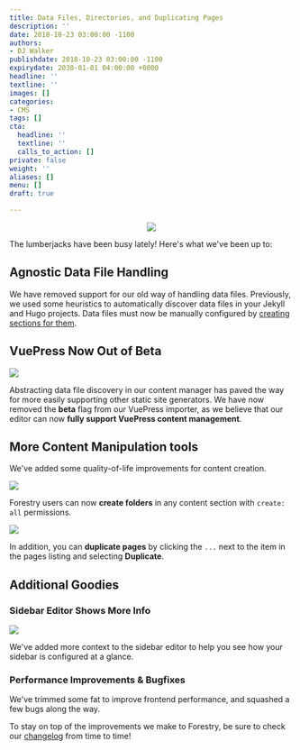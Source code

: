 ```yaml
---
title: Data Files, Directories, and Duplicating Pages
description: ''
date: 2018-10-23 03:00:00 -1100
authors:
- DJ Walker
publishdate: 2018-10-23 03:00:00 -1100
expirydate: 2030-01-01 04:00:00 +0000
headline: ''
textline: ''
images: []
categories:
- CMS
tags: []
cta:
  headline: ''
  textline: ''
  calls_to_action: []
private: false
weight: ''
aliases: []
menu: []
draft: true

---
```

<div style="text-align: center;">
<img src="/uploads/2018/10/homer_lumberjack.gif" />
</div>

The lumberjacks have been busy lately! Here's what we've been up to:

## Agnostic Data File Handling

We have removed support for our old way of handling data files. Previously, we used some heuristics to automatically discover data files in your Jekyll and Hugo projects. Data files must now be manually configured by [creating sections for them](https://forestry.io/docs/settings/content-sections/#configuring-data-file-sections).

## VuePress Now Out of Beta

![](/uploads/2018/10/vuepress-removebeta.gif)

Abstracting data file discovery in our content manager has paved the way for more easily supporting other static site generators. We have now removed the **beta** flag from our VuePress importer, as we believe that our editor can now **fully support VuePress content management**.

## More Content Manipulation tools

We've added some quality-of-life improvements for content creation.

![](/uploads/2018/10/create-directory-ui.png)

Forestry users can now **create folders** in any content section with `create: all` permissions.

![](/uploads/2018/10/duplicate-document-ui.png)

In addition, you can **duplicate pages** by clicking the `...` next to the item in the pages listing and selecting **Duplicate**.

## Additional Goodies

### Sidebar Editor Shows More Info

![](/uploads/2018/10/sidebar-config-ui.png)

We've added more context to the sidebar editor to help you see how your sidebar is configured at a glance.

### Performance Improvements & Bugfixes

We've trimmed some fat to improve frontend performance, and squashed a few bugs along the way.

To stay on top of the improvements we make to Forestry, be sure to check our [changelog](https://forestry.io/docs/changelog/) from time to time!